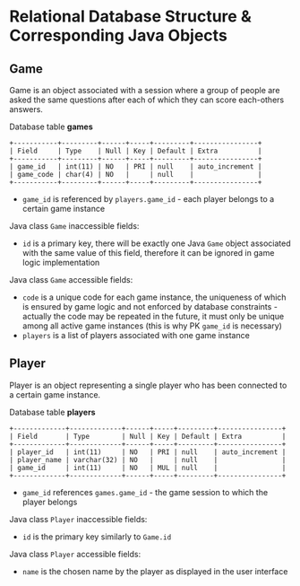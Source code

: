 # Relational Database Structure & Corresponding Java Objects

## Game
Game is an object associated with a session where a group of people are asked the same questions after each of which they can score each-others answers.

Database table **games**
```
+-----------+---------+------+-----+---------+----------------+
| Field     | Type    | Null | Key | Default | Extra          |
+-----------+---------+------+-----+---------+----------------+
| game_id   | int(11) | NO   | PRI | null    | auto_increment |
| game_code | char(4) | NO   |     | null    |                |
+-----------+---------+------+-----+---------+----------------+
```
* `game_id` is referenced by `players.game_id` - each player belongs to a certain game instance

Java class `Game` inaccessible fields:
* `id` is a primary key, there will be exactly one Java `Game` object associated with the same value of this field, therefore it can be ignored in game logic implementation

Java class `Game` accessible fields:
* `code` is a unique code for each game instance, the uniqueness of which is ensured by game logic and not enforced by database constraints - actually the code may be repeated in the future, it must only be unique among all active game instances (this is why PK `game_id` is necessary)
* `players` is a list of players associated with one game instance

## Player
Player is an object representing a single player who has been connected to a certain game instance.

Database table **players**
```
+-------------+-------------+------+-----+---------+----------------+
| Field       | Type        | Null | Key | Default | Extra          |
+-------------+-------------+------+-----+---------+----------------+
| player_id   | int(11)     | NO   | PRI | null    | auto_increment |
| player_name | varchar(32) | NO   |     | null    |                |
| game_id     | int(11)     | NO   | MUL | null    |                |
+-------------+-------------+------+-----+---------+----------------+
```
* `game_id` references `games.game_id` - the game session to which the player belongs

Java class `Player` inaccessible fields:
* `id` is the primary key similarly to `Game.id`

Java class `Player` accessible fields:
* `name` is the chosen name by the player as displayed in the user interface
